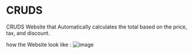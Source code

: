 # CRUDS
 CRUDS Website that Automatically calculates the total based on the price, tax, and discount.

 how the Website look like : 
 ![image](https://github.com/user-attachments/assets/c65b846e-e3aa-4c81-9334-c54dac76cd69)

